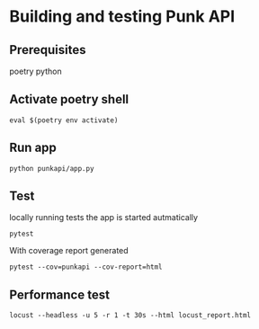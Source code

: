 # Building and testing Punk API

## Prerequisites
poetry
python

## Activate poetry shell
```shell
eval $(poetry env activate)  
```

## Run app
```shell
python punkapi/app.py
```

## Test
locally running tests the app is started autmatically

```shell
pytest
```

With coverage report generated

```shell
pytest --cov=punkapi --cov-report=html
```

## Performance test
```shell
locust --headless -u 5 -r 1 -t 30s --html locust_report.html
```
